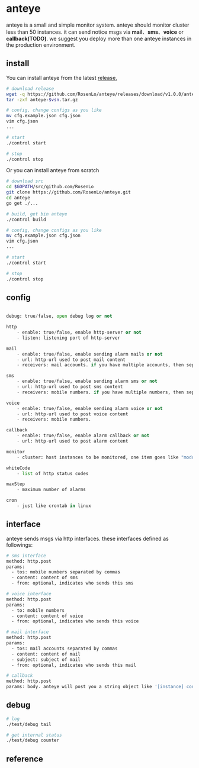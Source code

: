 # anteye
anteye is a small and simple monitor system. anteye should monitor cluster less than 50 instances. it can send notice msgs via **mail**、**sms**、**voice** or **callback(TODO)**.
we suggest you deploy more than one anteye instances in the production environment.

## install

You can install anteye from the latest [release](https://github.com/RosenLo/anteye/releases/download/v1.0.0/anteye-1.0.0.tar.gz),

```bash
# download release
wget -q https://github.com/RosenLo/anteye/releases/download/v1.0.0/anteye-1.0.0.tar.gz
tar -zxf anteye-$vsn.tar.gz

# config, change configs as you like
mv cfg.example.json cfg.json
vim cfg.json
...

# start
./control start

# stop
./control stop

```

Or you can install anteye from scratch

```bash
# download src
cd $GOPATH/src/github.com/RosenLo
git clone https://github.com/RosenLo/anteye.git
cd anteye
go get ./...

# build, get bin anteye
./control build

# config, change configs as you like
mv cfg.example.json cfg.json
vim cfg.json
...

# start
./control start

# stop
./control stop

```

## config
```python

debug: true/false, open debug log or not

http
    - enable: true/false, enable http-server or not
    - listen: listening port of http-server

mail
    - enable: true/false, enable sending alarm mails or not
    - url: http-url used to post mail content
    - receivers: mail accounts. if you have multiple accounts, then separate them by commas. eg. "a@gmail.com,b@yahoo.com"

sms
    - enable: true/false, enable sending alarm sms or not
    - url: http-url used to post sms content
    - receivers: mobile numbers. if you have multiple numbers, then separate them by commas. eg. "18001163876,13811685233"

voice
    - enable: true/false, enable sending alarm voice or not
    - url: http-url used to post voice content
    - receivers: mobile numbers.

callback
    - enable: true/false, enable alarm callback or not
    - url: http-url used to post alarm content

monitor
    - cluster: host instances to be monitored, one item goes like "module,hostname:port/health/url"

whiteCode
	- list of http status codes

maxStep
	- maximum number of alarms

cron
	- just like crontab in linux
```

## interface
anteye sends msgs via http interfaces. these interfaces defined as followings:

```bash
# sms interface
method: http.post
params:
  - tos: mobile numbers separated by commas
  - content: content of sms
  - from: optional, indicates who sends this sms 

# voice interface
method: http.post
params:
  - to: mobile numbers
  - content: content of voice
  - from: optional, indicates who sends this voice

# mail interface
method: http.post
params:
  - tos: mail accounts separated by commas
  - content: content of mail
  - subject: subject of mail
  - from: optional, indicates who sends this mail

# callback
method: http.post
params: body. anteye will post you a string object like '[instance] connection timeout', eg. [task,127.0.0.1:16269/health] connection timeout

```

## debug
```bash
# log
./test/debug tail

# get internal status
./test/debug counter

```

## reference
